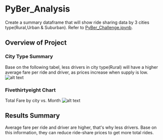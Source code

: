 # PyBer_Analysis
Create a summary dataframe that will show ride sharing data by 3 cities type(Rural,Urban & Suburban). Refer to [PyBer_Challenge.ipynb](../main/PyBer_Challenge.ipynb).

## Overview of Project
### City Type Summary
 Base on the following tabel, less drivers in city type(Rural) will have a higher average fare per ride and driver, as prices increase when supply is low.
 ![alt text](../main/Resources/City_Type.png "City_Type_Summary")
 
 ### Fivethirtyeight Chart
 Total Fare by city vs. Month
 ![alt text](../main/Resources/Fig8.png "Total Fare by city vs. Month")
 
 ## Results Summary
 Average fare per ride and driver are higher, that's why less drivers. Base on this information, they can reduce ride-share prices to get more total rides.
 
 
 
 
